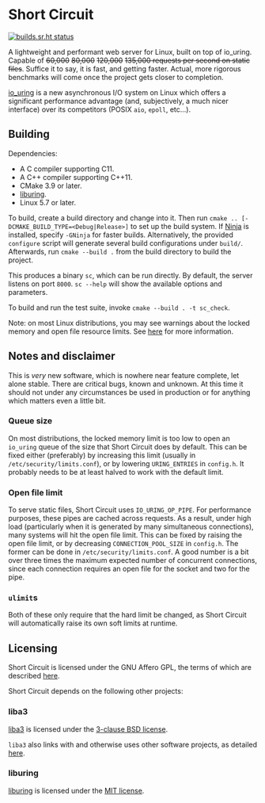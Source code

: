 # Short Circuit
[![builds.sr.ht status](https://builds.sr.ht/~_3541/short-circuit/commits/.build.yml.svg)](https://builds.sr.ht/~_3541/short-circuit/commits/.build.yml?)

A lightweight and performant web server for Linux, built on top of io_uring. Capable of ~~60,000~~
~~80,000~~ ~~120,000~~ ~~135,000 requests per second on static files~~. Suffice it to say, it is
fast, and getting faster. Actual, more rigorous benchmarks will come once the project gets closer to
completion.

[io_uring](https://kernel.dk/io_uring.pdf?source=techstories.org) is a new asynchronous I/O system
on Linux which offers a significant performance advantage (and, subjectively, a much nicer
interface) over its competitors (POSIX `aio`, `epoll`, etc...).

## Building
Dependencies:
* A C compiler supporting C11.
* A C++ compiler supporting C++11.
* CMake 3.9 or later.
* [liburing](https://github.com/axboe/liburing).
* Linux 5.7 or later.

To build, create a build directory and change into it. Then run `cmake ..
[-DCMAKE_BUILD_TYPE=<Debug|Release>]` to set up the build system. If
[Ninja](https://ninja-build.org/) is installed, specify `-GNinja` for faster builds. Alternatively,
the provided `configure` script will generate several build configurations under `build/`.
Afterwards, run `cmake --build .` from the build directory to build the project.

This produces a binary `sc`, which can be run directly. By default, the server listens on port
`8000`. `sc --help` will show the available options and parameters.

To build and run the test suite, invoke `cmake --build . -t sc_check`.

Note: on most Linux distributions, you may see warnings about the locked memory and open file
resource limits. See [here](#queue-size) for more information.

## Notes and disclaimer
This is _very_ new software, which is nowhere near feature complete, let alone stable. There are
critical bugs, known and unknown. At this time it should not under any circumstances be used in
production or for anything which matters even a little bit.

### Queue size
On most distributions, the locked memory limit is too low to open an `io_uring` queue of the size
that Short Circuit does by default. This can be fixed either (preferably) by increasing this limit
(usually in `/etc/security/limits.conf`), or by lowering `URING_ENTRIES` in `config.h`. It probably
needs to be at least halved to work with the default limit.

### Open file limit
To serve static files, Short Circuit uses `IO_URING_OP_PIPE`. For performance purposes, these pipes
are cached across requests. As a result, under high load (particularly when it is generated by many
simultaneous connections), many systems will hit the open file limit. This can be fixed by raising
the open file limit, or by decreasing `CONNECTION_POOL_SIZE` in `config.h`. The former can be done
in `/etc/security/limits.conf`. A good number is a bit over three times the maximum expected number
of concurrent connections, since each connection requires an open file for the socket and two for
the pipe.

### `ulimit`s
Both of these only require that the hard limit be changed, as Short Circuit will automatically raise
its own soft limits at runtime.

## Licensing

Short Circuit is licensed under the GNU Affero GPL, the terms of which are described
[here](https://github.com/3541/short-circuit/blob/trunk/LICENSE).

Short Circuit depends on the following other projects:

### liba3
[liba3](https://github.com/3541/liba3) is licensed under the [3-clause BSD
license](https://github.com/3541/liba3/blob/trunk/LICENSE).

`liba3` also links with and otherwise uses other software projects, as detailed
[here](https://github.com/3541/liba3/blob/trunk/README.md#licensing).

### liburing
[liburing](https://github.com/axboe/liburing) is licensed under the [MIT
license](https://github.com/axboe/liburing/blob/master/LICENSE).
